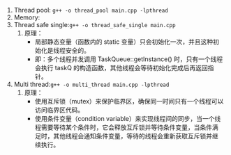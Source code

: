 1. Thread pool: `g++ -o thread_pool main.cpp -lpthread`
2. Memory: 
3. Thread safe single:`g++ -o thread_safe_single main.cpp`
    1. 原理：
        - 局部静态变量（函数内的 static 变量）只会初始化一次，并且这种初始化是线程安全的。
        - 即：多个线程并发调用 TaskQueue::getInstance() 时，只有一个线程会执行 taskQ 的构造函数，其他线程会等待初始化完成后再返回指针。
4. Multi thread:`g++ -o multi_thread main.cpp -lpthread`
    1. 原理：
        - 使用互斥锁（mutex）来保护临界区，确保同一时间只有一个线程可以访问临界区代码。
        - 使用条件变量（condition variable）来实现线程间的同步，当一个线程需要等待某个条件时，它会释放互斥锁并等待条件变量，当条件满足时，其他线程会通知条件变量，等待的线程会重新获取互斥锁并继续执行。